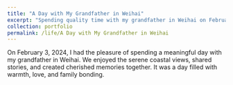 ```yaml
---
title: "A Day with My Grandfather in Weihai"
excerpt: "Spending quality time with my grandfather in Weihai on February 3, 2024.<br/><img src='/images/11.jpg'>"
collection: portfolio
permalink: /life/A Day with My Grandfather in Weihai
---
```


On February 3, 2024, I had the pleasure of spending a meaningful day with my grandfather in Weihai. We enjoyed the serene coastal views, shared stories, and created cherished memories together. It was a day filled with warmth, love, and family bonding.

